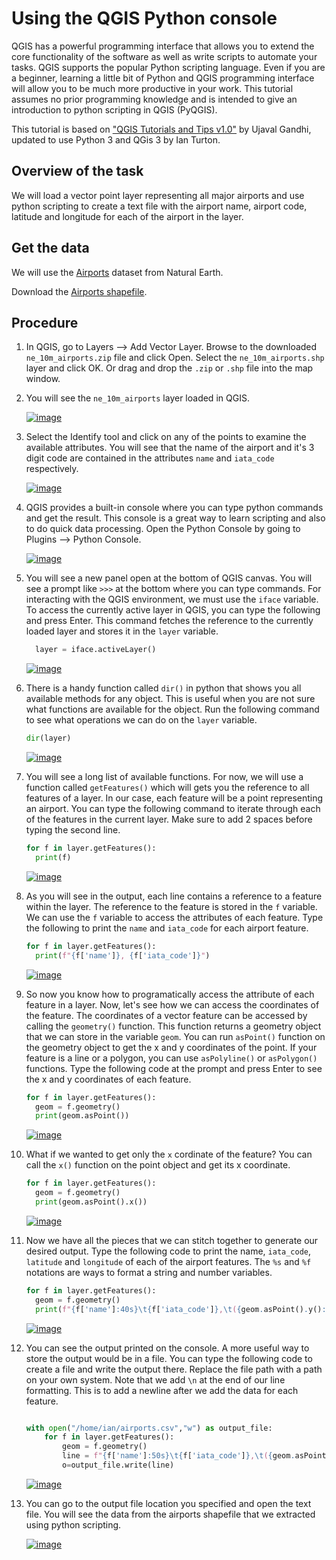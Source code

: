 Using the QGIS Python console
=============================

QGIS has a powerful programming interface that allows you to extend the
core functionality of the software as well as write scripts to automate
your tasks. QGIS supports the popular Python scripting language. Even if
you are a beginner, learning a little bit of Python and QGIS programming
interface will allow you to be much more productive in your work. This
tutorial assumes no prior programming knowledge and is intended to give
an introduction to python scripting in QGIS (PyQGIS). 


This tutorial is based on ["QGIS Tutorials and Tips v1.0"](https://www.qgistutorials.com/en/) by Ujaval Gandhi, updated to use
Python 3 and QGis 3 by Ian Turton.

Overview of the task
--------------------

We will load a vector point layer representing all major airports and
use python scripting to create a text file with the airport name,
airport code, latitude and longitude for each of the airport in the
layer.

Get the data
------------

We will use the
[Airports](http://www.naturalearthdata.com/downloads/10m-cultural-vectors/airports/)
dataset from Natural Earth.

Download the [Airports
shapefile](http://www.naturalearthdata.com/http//www.naturalearthdata.com/download/10m/cultural/ne_10m_airports.zip).


Procedure
---------

1.  In QGIS, go to Layers --&gt; Add Vector Layer. Browse to the
    downloaded `ne_10m_airports.zip` file and click Open. Select the
    `ne_10m_airports.shp` layer and click OK. Or drag and drop the
    `.zip` or `.shp` file into the map window.
1.  You will see the `ne_10m_airports` layer loaded in QGIS.

    [![image](images/start/2.png)](images/start/2.png)

1.  Select the Identify tool and click on any of the points to examine
    the available attributes. You will see that the name of the airport
    and it's 3 digit code are contained in the attributes `name` and
    `iata_code` respectively.

    [![image](images/start/3.png)](images/start/3.png)

4.  QGIS provides a built-in console where you can type python commands
    and get the result. This console is a great way to learn scripting
    and also to do quick data processing. Open the Python Console by
    going to Plugins --&gt; Python Console.

    [![image](images/start/4.png)](images/start/4.png)

5.  You will see a new panel open at the bottom of QGIS canvas. You will
    see a prompt like `>>>` at the bottom where you can type commands.
    For interacting with the QGIS environment, we must use the `iface`
    variable. To access the currently active layer in QGIS, you can type
    the following and press Enter. This command fetches the reference to
    the currently loaded layer and stores it in the `layer` variable.

    ```python
      layer = iface.activeLayer()
    ```
    [![image](images/start/5.png)](images/start/5.png)

1.  There is a handy function called `dir()` in python that shows you
    all available methods for any object. This is useful when you are
    not sure what functions are available for the object. Run the
    following command to see what operations we can do on the `layer`
    variable.

    ```python
    dir(layer)
    ```

    [![image](images/start/6.png)](images/start/6.png)

7.  You will see a long list of available functions. For now, we will
    use a function called `getFeatures()` which will gets you the
    reference to all features of a layer. In our case, each feature will
    be a point representing an airport. You can type the following
    command to iterate through each of the features in the current
    layer. Make sure to add 2 spaces before typing the second line.

    ```python
    for f in layer.getFeatures():
      print(f)
    ```

    [![image](images/start/7.png)](images/start/7.png)

8.  As you will see in the output, each line contains a reference to a
    feature within the layer. The reference to the feature is stored in
    the `f` variable. We can use the `f` variable to access the
    attributes of each feature. Type the following to print the `name`
    and `iata_code` for each airport feature.

    ```python
    for f in layer.getFeatures():
      print(f"{f['name']}, {f['iata_code']}")
    ```

    [![image](images/start/8.png)](images/start/8.png)

9.  So now you know how to programatically access the attribute of each
    feature in a layer. Now, let's see how we can access the coordinates
    of the feature. The coordinates of a vector feature can be accessed
    by calling the `geometry()` function. This function returns a
    geometry object that we can store in the variable `geom`. You can
    run `asPoint()` function on the geometry object to get the x and y
    coordinates of the point. If your feature is a line or a polygon,
    you can use `asPolyline()` or `asPolygon()` functions. Type the
    following code at the prompt and press Enter to see the x and y
    coordinates of each feature.

    ```python
    for f in layer.getFeatures():
      geom = f.geometry()
      print(geom.asPoint())
    ```

    [![image](images/start/9.png)](images/start/9.png)

10. What if we wanted to get only the `x` cordinate of the feature? You
    can call the `x()` function on the point object and get its x
    coordinate.

    ```python
    for f in layer.getFeatures():
      geom = f.geometry()
      print(geom.asPoint().x())
    ```

    [![image](images/start/10.png)](images/start/10.png)

11. Now we have all the pieces that we can stitch together to generate
    our desired output. Type the following code to print the name,
    `iata_code`, `latitude` and `longitude` of each of the airport features.
    The `%s` and `%f` notations are ways to format a string and number
    variables.

    ```python
    for f in layer.getFeatures():
      geom = f.geometry()
      print(f"{f['name']:40s}\t{f['iata_code']},\t({geom.asPoint().y():.2f},{geom.asPoint().x():.2f})")

    ```

    [![image](images/start/11.png)](images/start/11.png)

12. You can see the output printed on the console. A more useful way to
    store the output would be in a file. You can type the following code
    to create a file and write the output there. Replace the file path
    with a path on your own system. Note that we add `\n` at the end of
    our line formatting. This is to add a newline after we add the data
    for each feature. 

    ```python

    with open("/home/ian/airports.csv","w") as output_file:
        for f in layer.getFeatures():
            geom = f.geometry()
            line = f"{f['name']:50s}\t{f['iata_code']},\t({geom.asPoint().y():.2f},{geom.asPoint().x():.2f})\n"
            o=output_file.write(line)

    ```

    [![image](images/start/12.png)](images/start/12.png)

13. You can go to the output file location you specified and open the
    text file. You will see the data from the airports shapefile that we
    extracted using python scripting.

    [![image](images/start/13.png)](images/start/13.png)
